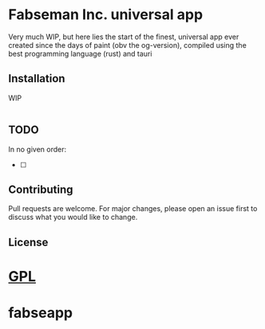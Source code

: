 # Fabseman Inc. universal app

Very much WIP, but here lies the start of the finest, universal app ever created since the days of paint (obv the og-version), compiled using the best programming language (rust) and tauri

## Installation

WIP

```bash

```

## TODO
In no given order:

- [ ] 


## Contributing
Pull requests are welcome. For major changes, please open an issue first to discuss what you would like to change.

## License
[GPL](https://choosealicense.com/licenses/gpl-3.0/)
=======
# fabseapp



